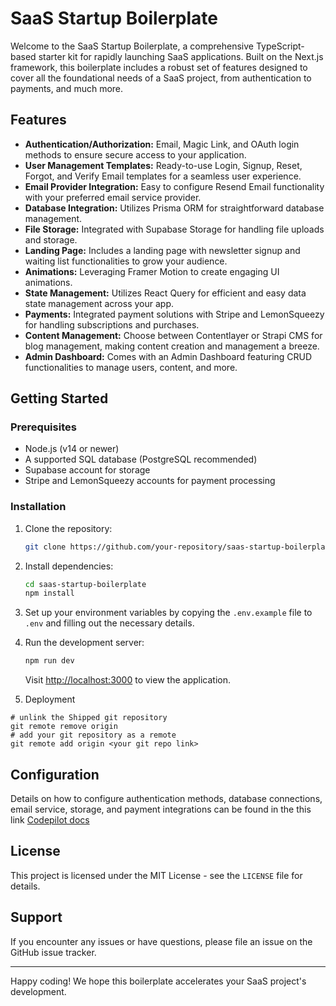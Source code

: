 # SaaS Startup Boilerplate

Welcome to the SaaS Startup Boilerplate, a comprehensive TypeScript-based starter kit for rapidly launching SaaS applications. Built on the Next.js framework, this boilerplate includes a robust set of features designed to cover all the foundational needs of a SaaS project, from authentication to payments, and much more.

## Features

- **Authentication/Authorization:** Email, Magic Link, and OAuth login methods to ensure secure access to your application.
- **User Management Templates:** Ready-to-use Login, Signup, Reset, Forgot, and Verify Email templates for a seamless user experience.
- **Email Provider Integration:** Easy to configure Resend Email functionality with your preferred email service provider.
- **Database Integration:** Utilizes Prisma ORM for straightforward database management.
- **File Storage:** Integrated with Supabase Storage for handling file uploads and storage.
- **Landing Page:** Includes a landing page with newsletter signup and waiting list functionalities to grow your audience.
- **Animations:** Leveraging Framer Motion to create engaging UI animations.
- **State Management:** Utilizes React Query for efficient and easy data state management across your app.
- **Payments:** Integrated payment solutions with Stripe and LemonSqueezy for handling subscriptions and purchases.
- **Content Management:** Choose between Contentlayer or Strapi CMS for blog management, making content creation and management a breeze.
- **Admin Dashboard:** Comes with an Admin Dashboard featuring CRUD functionalities to manage users, content, and more.

## Getting Started

### Prerequisites

- Node.js (v14 or newer)
- A supported SQL database (PostgreSQL recommended)
- Supabase account for storage
- Stripe and LemonSqueezy accounts for payment processing

### Installation

1. Clone the repository:

   ```bash
   git clone https://github.com/your-repository/saas-startup-boilerplate.git
   ```

2. Install dependencies:

   ```bash
   cd saas-startup-boilerplate
   npm install
   ```

3. Set up your environment variables by copying the `.env.example` file to `.env` and filling out the necessary details.

4. Run the development server:

   ```bash
   npm run dev
   ```

   Visit [http://localhost:3000](http://localhost:3000) to view the application.

5. Deployment 

```
# unlink the Shipped git repository
git remote remove origin
# add your git repository as a remote
git remote add origin <your git repo link>

```

## Configuration

Details on how to configure authentication methods, database connections, email service, storage, and payment integrations can be found in the this link [Codepilot docs](https://docs.codepilot.dev)


## License

This project is licensed under the MIT License - see the `LICENSE` file for details.

## Support

If you encounter any issues or have questions, please file an issue on the GitHub issue tracker.

---

Happy coding! We hope this boilerplate accelerates your SaaS project's development.

